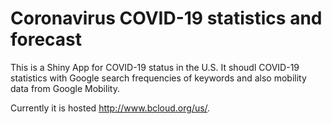 # Coronavirus COVID-19 statistics and forecast

This is a Shiny App for COVID-19 status in the U.S. It shoudl COVID-19 statistics with Google search frequencies of keywords and also mobility data from Google Mobility.

Currently it is hosted http://www.bcloud.org/us/. 
